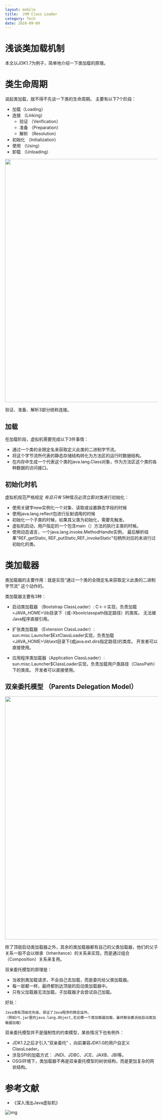 ```yaml
---
layout: mobile
title:  JVM Class Loader
category: Tech
date: 2016-09-09
---
```


浅谈类加载机制
=====================
本文以JDK1.7为例子，简单地介绍一下类加载的原理。

# 类生命周期

说起类加载，就不得不先谈一下类的生命周期。
主要有以下7个阶段：

* 加载（Loading）
* 连接 （Linking）
    * 验证 （Verification）
    * 准备 （Preparation）
    * 解析 （Resolution）
* 初始化 （Initialization）
* 使用 （Using）
* 卸载 （Unloading）

<img src="/img/2016/Jvm-ClassLife.png" width="800">  

验证、准备、解析3部分统称连接。  

## 加载
在加载阶段，虚拟机需要完成以下3件事情：  

* 通过一个类的全限定名来获取定义此类的二进制字节流。
* 将这个字节流所代表的静态存储结构转化为方法区的运行时数据结构。
* 在内存中生成一个代表这个类的java.lang.Class对象，作为方法区这个类的各种数据的访问接口。

## 初始化时机
虚拟机规范严格规定 *有且只有* 5种情况必须立即对类进行初始化：  

* 使用关键字new实例化一个对象、读取或设置静态字段的时候  
* 使用java.lang.reflect包进行反射调用的时候
* 初始化一个子类的时候，如果其父类为初始化，需要先触发。
* 虚拟机启动，用户指定的一个包含main（）方法的执行主类的时候。
* 使用动态语言，一个java.lang.invoke.MethodHandle实例，
  最后解析结果"REF_getStatic, REF_putStatic,REF_invokeStatic"句柄所对应的未进行过初始化的类。


# 类加载器

类加载器的主要作用：就是实现“通过一个类的全限定名来获取定义此类的二进制字节流” 这个动作的。


类加载器主要有3种：

* 启动类加载器 （Bootstrap ClassLoader）:  C＋＋实现，负责加载<JAVA_HOME>\lib目录下（或-Xbootclasspath指定路径）的类库。
无法被Java程序直接引用。

* 扩张类加载器 （Extension ClassLoader）:  sun.misc.Launcher$ExtClassLoader实现，负责加载<JAVA_HOME>\lib\ext目录下(或java.ext.dirs指定路径)的类库。
开发者可以直接使用。

* 应用程序类加载器（Application ClassLoader）: sun.misc.Launcher$ClassLoader实现，负责加载用户类路径（ClassPath）下的类库。
开发者可以直接使用。

## 双亲委托模型 （Parents Delegation Model）

<img src="/img/2016/Jvm-ClassLoader.png" width="800">  

除了顶层启动类加载器之外，其余的类加载器都有自己的父类加载器，他们的父子关系一般不会以继承（Inheritance）的关系来实现，而是通过组合（Composition）关系来复用。  


双亲委托模型的原理是：

* 当收到类加载请求，不会自己去加载，而是委托给父类加载器。
* 每一层都一样，最终都到达顶层的启动类加载器中。
* 只有父加载器无法加载，子加载器才会尝试自己加载。

好处：  

	Java类有顶级优先级，保证了Java程序的稳定运作。
	（例如rt.jar里的java.lang.Object,无论哪一个类加载器加载，最终都会委派给启动类加载器加载）


双亲委托模型并不是强制性的约束模型，某些情况下也有例外：

* JDK1.2之后才引入“双亲委托” ，向前兼容JDK1.0的用户自定义ClassLoader。
* 涉及SPI的加载方式： JNDI、JDBC、JCE、JAXB、JBI等。
* OSGi环境下，类加载器不再是双亲委托模型的树状结构，而是更加复杂的网状结构。


# 参考文献

* 《深入浅出Java虚拟机》  

![img](https://img3.doubanio.com/lpic/s27458236.jpg)
